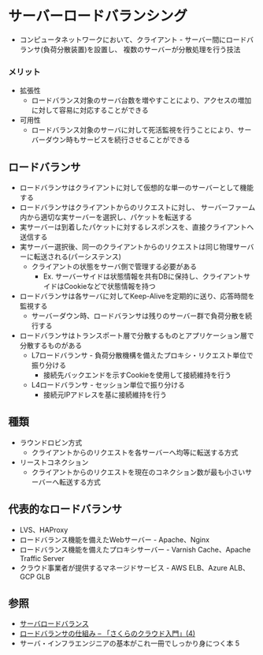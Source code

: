# サーバーロードバランシング
- コンピュータネットワークにおいて、クライアント - サーバー間にロードバランサ(負荷分散装置)を設置し、
  複数のサーバーが分散処理を行う技法

### メリット
- 拡張性
  - ロードバランス対象のサーバ台数を増やすことにより、アクセスの増加に対して容易に対応することができる
- 可用性
  - ロードバランス対象のサーバに対して死活監視を行うことにより、サーバーダウン時もサービスを続行させることができる

## ロードバランサ
- ロードバランサはクライアントに対して仮想的な単一のサーバーとして機能する
- ロードバランサはクライアントからのリクエストに対し、
  サーバーファーム内から適切な実サーバーを選択し、パケットを転送する
- 実サーバーは到着したパケットに対するレスポンスを、直接クライアントへ送信する
- 実サーバー選択後、同一のクライアントからのリクエストは同じ物理サーバーに転送される(パーシステンス)
  - クライアントの状態をサーバ側で管理する必要がある
    - Ex. サーバーサイドは状態情報を共有DBに保持し、クライアントサイドはCookieなどで状態情報を持つ
- ロードバランサは各サーバに対してKeep-Aliveを定期的に送り、応答時間を監視する
  - サーバーダウン時、ロードバランサは残りのサーバー群で負荷分散を続行する
- ロードバランサはトランスポート層で分散するものとアプリケーション層で分散するものがある
  - L7ロードバランサ - 負荷分散機構を備えたプロキシ・リクエスト単位で振り分ける
    - 接続先バックエンドを示すCookieを使用して接続維持を行う
  - L4ロードバランサ - セッション単位で振り分ける
    - 接続元IPアドレスを基に接続維持を行う

## 種類
- ラウンドロビン方式
  - クライアントからのリクエストを各サーバーへ均等に転送する方式
- リーストコネクション
  - クライアントからのリクエストを現在のコネクション数が最も小さいサーバーへ転送する方式

## 代表的なロードバランサ
- LVS、HAProxy
- ロードバランス機能を備えたWebサーバー - Apache、Nginx
- ロードバランス機能を備えたプロキシサーバー - Varnish Cache、Apache Traffic Server
- クラウド事業者が提供するマネージドサービス - AWS ELB、Azure ALB、GCP GLB

## 参照
- [サーバロードバランス](https://ja.wikipedia.org/wiki/%E3%82%B5%E3%83%BC%E3%83%90%E3%83%AD%E3%83%BC%E3%83%89%E3%83%90%E3%83%A9%E3%83%B3%E3%82%B9)
- [ロードバランサの仕組み – 「さくらのクラウド入門」(4)](https://knowledge.sakura.ad.jp/6274/)
- サーバ・インフラエンジニアの基本がこれ一冊でしっかり身につく本 5
